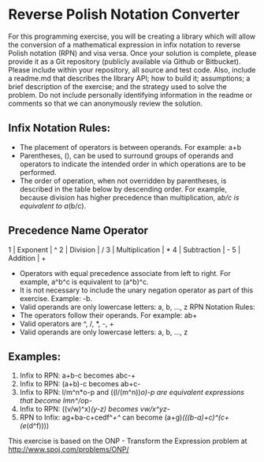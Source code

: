 # Reverse Polish Notation Converter

For this programming exercise, you will be creating a library which will allow the conversion of a mathematical expression in infix notation to reverse Polish notation (RPN) and visa versa. Once your solution is complete, please provide it as a Git repository (publicly available via Github or Bitbucket). Please include within your repository, all source and test code. Also, include a readme.md that describes the library API; how to build it; assumptions; a brief description of the exercise; and the strategy used to solve the problem. Do not include personally identifying information in the readme or comments so that we can anonymously review the solution.

## Infix Notation Rules:
* The placement of operators is between operands. For example: a+b
* Parentheses, (), can be used to surround groups of operands and operators to indicate the intended order in which operations are to be performed.
* The order of operation, when not overridden by parentheses, is described in the table below by descending order. For example, because division has higher precedence than multiplication, a*b/c is equivalent to a*(b/c).

## Precedence Name Operator
1 | Exponent | ^
2 | Division | /
3 | Multiplication | *
4 | Subtraction | -
5 | Addition | +

* Operators with equal precedence associate from left to right. For example, a^b^c is
equivalent to (a^b)^c.
* It is not necessary to include the unary negation operator as part of this exercise.
Example: -b.
* Valid operands are only lowercase letters: a, b, ..., z
RPN Notation Rules:
* The operators follow their operands. For example: ab+
* Valid operators are ^, /, *, -, +
* Valid operands are only lowercase letters: a, b, ..., z

## Examples:
1. Infix to RPN: a+b-c becomes abc-+
1. Infix to RPN: (a+b)-c becomes ab+c-
1. Infix to RPN: l/m^n*o-p and ((l/(m^n))*o)-p are equivalent expressions that become
lmn^/o*p-
1. Infix to RPN: ((v/w)^x)*(y-z) becomes vw/x^yz-*
1. RPN to Infix: ag+ba-c+cedf^*+^* can become (a+g)*(((b-a)+c)^(c+(e*(d^f))))

This exercise is based on the ONP - Transform the Expression problem at
http://www.spoj.com/problems/ONP/
